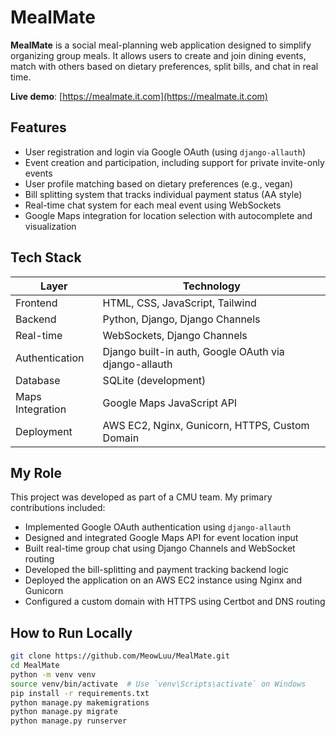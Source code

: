 

# MealMate

**MealMate** is a social meal-planning web application designed to simplify organizing group meals. It allows users to create and join dining events, match with others based on dietary preferences, split bills, and chat in real time.

**Live demo**: [https://mealmate.it.com](https://mealmate.it.com)

## Features

- User registration and login via Google OAuth (using `django-allauth`)
- Event creation and participation, including support for private invite-only events
- User profile matching based on dietary preferences (e.g., vegan)
- Bill splitting system that tracks individual payment status (AA style)
- Real-time chat system for each meal event using WebSockets
- Google Maps integration for location selection with autocomplete and visualization

## Tech Stack

| Layer            | Technology                                            |
| ---------------- | ----------------------------------------------------- |
| Frontend         | HTML, CSS, JavaScript, Tailwind                       |
| Backend          | Python, Django, Django Channels                       |
| Real-time        | WebSockets, Django Channels                           |
| Authentication   | Django built-in auth, Google OAuth via django-allauth |
| Database         | SQLite (development)                                  |
| Maps Integration | Google Maps JavaScript API                            |
| Deployment       | AWS EC2, Nginx, Gunicorn, HTTPS, Custom Domain        |

## My Role

This project was developed as part of a CMU team. My primary contributions included:

- Implemented Google OAuth authentication using `django-allauth`
- Designed and integrated Google Maps API for event location input
- Built real-time group chat using Django Channels and WebSocket routing
- Developed the bill-splitting and payment tracking backend logic
- Deployed the application on an AWS EC2 instance using Nginx and Gunicorn
- Configured a custom domain with HTTPS using Certbot and DNS routing

## How to Run Locally

```bash
git clone https://github.com/MeowLuu/MealMate.git
cd MealMate
python -m venv venv
source venv/bin/activate  # Use `venv\Scripts\activate` on Windows
pip install -r requirements.txt
python manage.py makemigrations
python manage.py migrate
python manage.py runserver
